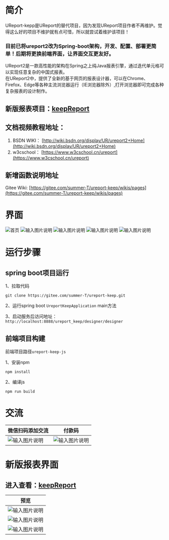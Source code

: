 # 简介

UReport-kepp是UReport的替代项目，因为发现UReport项目作者不再维护。觉得这么好的项目不维护就有点可惜，所以就尝试着维护该项目！

### 目前已将ureport2改为Spring-boot架构，开发、配置、部署更简单！后期将更换前端界面，让界面交互更友好。

UReport2是一款高性能的架构在Spring之上纯Java报表引擎，通过迭代单元格可以实现任意复杂的中国式报表。  
在UReport2中，提供了全新的基于网页的报表设计器，可以在Chrome、Firefox、Edge等各种主流浏览器运行（IE浏览器除外）,打开浏览器即可完成各种复杂报表的设计制作。

## 新版报表项目：[keepReport](https://gitee.com/march-x/keepReport)

## 文档视频教程地址：
1.  BSDN WIKI： [http://wiki.bsdn.org/display/UR/ureport2+Home](http://wiki.bsdn.org/display/UR/ureport2+Home)
2.  w3cschool： [https://www.w3cschool.cn/ureport](https://www.w3cschool.cn/ureport)

## 新增函数说明地址
Gitee Wiki: [https://gitee.com/summer-T/ureport-keep/wikis/pages](https://gitee.com/summer-T/ureport-keep/wikis/pages)

# 界面
![首页](docs/images/image.png)
![输入图片说明](docs/images/image2.png)
![输入图片说明](docs/images/image3.png)
![输入图片说明](docs/images/image4.png)
![输入图片说明](docs/images/image5.png)


# 运行步骤

## spring boot项目运行
1、拉取代码
```
git clone https://gitee.com/summer-T/ureport-keep.git
```

2、运行spring boot ``` UreportKeepApplication ``` main方法

3、启动服务后访问地址：``` http://localhost:8888/ureport_keep/designer/designer ```
## 前端项目构建
前端项目路径``` ureport-keep-js ```

1、安装npm
```
npm install
```

2、编译js
```
npm run build
```

# 交流
| 微信扫码添加交流 | 付款码 |
|--------|-------- |
|![输入图片说明](docs/images/c98f97a2b4e9faf2caab984899246ab0.jpg)|![输入图片说明](docs/images/wepay.png)|

# 新版报表界面
## 进入查看：[keepReport](https://gitee.com/march-x/keepReport)
| 预览 | 
|--------|
|![输入图片说明](docs/images/20220828122010.png)
|![输入图片说明](docs/images/微信截图_20220828122110.png)
|![输入图片说明](docs/images/微信截图_20220828122246.png)

